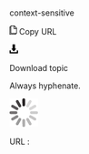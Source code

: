 # 

context-sensitive

![Copy URL](media/control/Copy.png)
Copy URL

![Download](media/control/Download.png)

Download topic

Always hyphenate.

![In progress](media/control/activity-large.gif)

URL :
